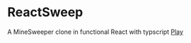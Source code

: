 # ReactSweep

A MineSweeper clone in functional React with typscript
[Play](https://jayme-mckiney.github.io/react_sweep/)

